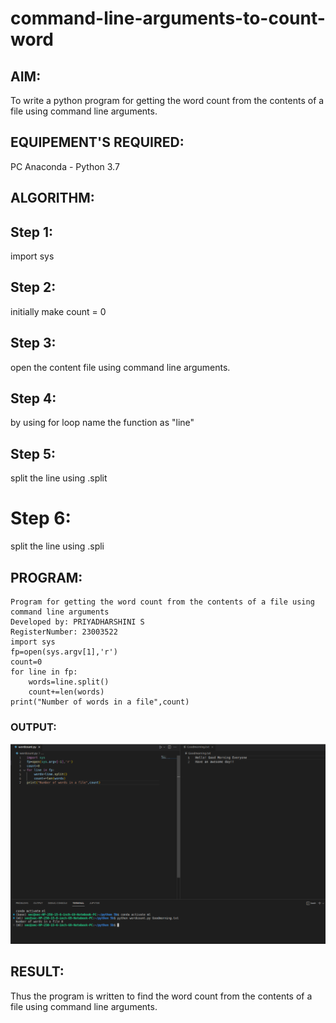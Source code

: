 # command-line-arguments-to-count-word
## AIM:
To write a python program for getting the word count from the contents of a file using command line arguments.
## EQUIPEMENT'S REQUIRED: 
PC
Anaconda - Python 3.7
## ALGORITHM: 
## Step 1:
import sys
## Step 2:
initially make count = 0
## Step 3:
open the content file using command line arguments.
## Step 4:
by using for loop name the function as "line"
## Step 5:
split the line using .split
# Step 6:
split the line using .spli

## PROGRAM:
```
Program for getting the word count from the contents of a file using command line arguments
Developed by: PRIYADHARSHINI S
RegisterNumber: 23003522
import sys
fp=open(sys.argv[1],'r')
count=0
for line in fp:
    words=line.split()
    count+=len(words)
print("Number of words in a file",count)
```
### OUTPUT:
![OUTPUT](/output5b.png)


## RESULT:
Thus the program is written to find the word count from the contents of a file using command line arguments.
